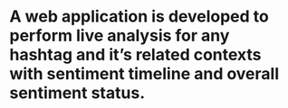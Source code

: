 # A web application is developed to perform live analysis for any hashtag and it’s related contexts with sentiment timeline and overall sentiment status.
